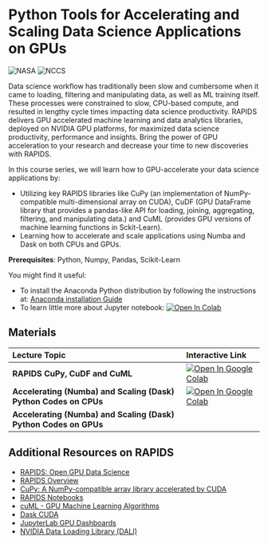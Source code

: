 # Python Tools for Accelerating and Scaling Data Science Applications on GPUs
  
![NASA](http://www.nasa.gov/sites/all/themes/custom/nasatwo/images/nasa-logo.svg) ![NCCS](https://www.nccs.nasa.gov/sites/default/files/NCCS_Logo_0.png)


Data science workflow has traditionally been slow and cumbersome when it came to loading, filtering and manipulating data, as well as ML training itself. These processes were constrained to slow, CPU-based compute, and resulted in lengthy cycle times impacting data science productivity. RAPIDS delivers GPU accelerated machine learning and data analytics libraries, deployed on NVIDIA GPU platforms, for maximized data science productivity, performance and insights. Bring the power of GPU acceleration to your research and decrease your time to new discoveries with RAPIDS.

In this course series, we will learn how to GPU-accelerate your data science applications by:

- Utilizing key RAPIDS libraries like CuPy (an implementation of NumPy-compatible multi-dimensional array on CUDA), CuDF (GPU DataFrame library that provides a pandas-like API for loading, joining, aggregating, filtering, and manipulating data.) and CuML (provides GPU versions of machine learning functions in Sckit-Learn).
- Learning how to accelerate and scale applications using Numba and Dask on both CPUs and GPUs.


**Prerequisites**: Python, Numpy, Pandas, Scikit-Learn

You might find it useful:

- To install the Anaconda Python distribution by following the instructions at: [Anaconda installation Guide](https://docs.continuum.io/anaconda/install/)
- To learn little more about Jupyter notebook: 
 [![Open In Colab](https://colab.research.google.com/assets/colab-badge.svg)](https://colab.research.google.com/github/astg606/py_materials/blob/master/jupyter_notebook/jupyter_notebook_introduction.ipynb)

## Materials

| Lecture Topic | Interactive Link |
|:---|:---|
| **RAPIDS CuPy, CuDF and CuML**  | [![Open In Google Colab](https://colab.research.google.com/assets/colab-badge.svg)](https://colab.research.google.com/github/astg606/py_materials/blob/master/rapids/rapids_packages.ipynb) |
| **Accelerating (Numba) and Scaling (Dask) Python Codes on CPUs** | [![Open In Google Colab](https://colab.research.google.com/assets/colab-badge.svg)](https://colab.research.google.com/github/astg606/py_materials/blob/master/rapids/numba_dask_cpus.ipynb) |
| **Accelerating (Numba) and Scaling (Dask) Python Codes on GPUs** |  |

## Additional Resources on RAPIDS

- <a href="https://rapids.ai/">RAPIDS: Open GPU Data Science</a>
- <a href="https://docs.rapids.ai/overview">RAPIDS Overview</a>
- <a href="https://cupy.dev/">CuPy: A NumPy-compatible array library accelerated by CUDA</a>
- <a href="https://github.com/rapidsai/notebooks">RAPIDS Notebooks</a>
- <a href="https://github.com/rapidsai/cuml">cuML - GPU Machine Learning Algorithms</a>
- <a href="https://github.com/rapidsai/dask-cuda">Dask CUDA</a>
- <a href="https://github.com/rapidsai/jupyterlab-nvdashboard">JupyterLab GPU Dashboards</a>
- <a href="https://developer.nvidia.com/DALI">NVIDIA Data Loading Library (DALI)</a>


<!---
| 17:15-17:30 | **Feedback Session** |  |  |
| 17:15-17:30 | **Feedback Session** |  <a href="https://www.surveymonkey.com/r/PWQVXH5"> Evaluation Survey </a> | |
--->
